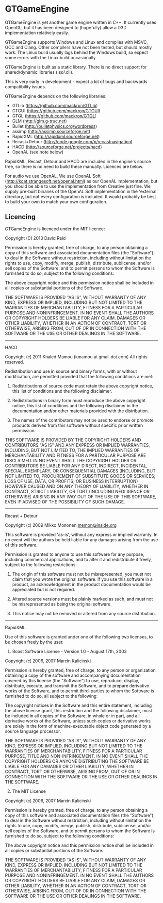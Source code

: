 # GTGameEngine

GTGameEngine is yet another game engine written in C++. It currently uses OpenGL,
but it has been designed to (hopefully) allow a D3D implementation relatively easily.

GTGameEngine supports Windows and Linux and compiles with MSVC, GCC and Clang. Other
compilers have not been tested, but should mostly work. The Linux build usually lags
behind the Windows build, so expect some errors with the Linux build occasionally.

GTGameEngine is built as a static library. There is no direct support for
shared/dynamic libraries (.so/.dll).

This is very early in development - expect a lot of bugs and backwards compatibility
issues.


GTGameEngine depends on the following libraries:

* GTLib (https://github.com/mackron/GTLib)
* GTGUI (https://github.com/mackron/GTGUI)
* GTGL (https://github.com/mackron/GTGL)
* GLM (http://glm.g-truc.net)
* Bullet (http://bulletphysics.org/wordpress)
* assimp (http://assimp.sourceforge.net)
* RapidXML (http://rapidxml.sourceforge.net)
* Recast+Detour (http://code.google.com/p/recastnavigation)
* HACD (http://sourceforge.net/projects/hacd)
* OpenAL (see note below)


RapidXML, Recast, Detour and HACD are included in the engine's source tree, so there
is no need to build these manually. Licences are below.

For audio we use OpenAL. We use OpenAL Soft (http://kcat.strangesoft.net/openal.html)
as our OpenAL implementation, but you should be able to use the implementation from
Creative just fine. We supply pre-built binaries of the OpenAL Soft implementation in
the 'external' directory, but not every configuration is included. It would probably
be best to build your own to match your own configuration.



## Licencing

GTGameEngine is licenced under the MIT licence:

Copyright (C) 2013 David Reid

Permission is hereby granted, free of charge, to any person obtaining a copy
of this software and associated documentation files (the "Software"), to deal
in the Software without restriction, including without limitation the rights
to use, copy, modify, merge, publish, distribute, sublicense, and/or sell
copies of the Software, and to permit persons to whom the Software is
furnished to do so, subject to the following conditions:

The above copyright notice and this permission notice shall be included in
all copies or substantial portions of the Software.

THE SOFTWARE IS PROVIDED "AS IS", WITHOUT WARRANTY OF ANY KIND, EXPRESS OR
IMPLIED, INCLUDING BUT NOT LIMITED TO THE WARRANTIES OF MERCHANTABILITY,
FITNESS FOR A PARTICULAR PURPOSE AND NONINFRINGEMENT. IN NO EVENT SHALL THE
AUTHORS OR COPYRIGHT HOLDERS BE LIABLE FOR ANY CLAIM, DAMAGES OR OTHER
LIABILITY, WHETHER IN AN ACTION OF CONTRACT, TORT OR OTHERWISE, ARISING FROM,
OUT OF OR IN CONNECTION WITH THE SOFTWARE OR THE USE OR OTHER DEALINGS IN
THE SOFTWARE.


-------------------------------------------------------------------------------


HACD


Copyright (c) 2011 Khaled Mamou (kmamou at gmail dot com)
All rights reserved.
 

Redistribution and use in source and binary forms, with or without modification,
are permitted provided that the following conditions are met:

1. Redistributions of source code must retain the above copyright notice, this
   list of conditions and the following disclaimer.

2. Redistributions in binary form must reproduce the above copyright notice,
   this list of conditions and the following disclaimer in the documentation
   and/or other materials provided with the distribution.

3. The names of the contributors may not be used to endorse or promote products
   derived from this software without specific prior written permission.

THIS SOFTWARE IS PROVIDED BY THE COPYRIGHT HOLDERS AND CONTRIBUTORS "AS IS" AND
ANY EXPRESS OR IMPLIED WARRANTIES, INCLUDING, BUT NOT LIMITED TO, THE IMPLIED
WARRANTIES OF MERCHANTABILITY AND FITNESS FOR A PARTICULAR PURPOSE ARE
DISCLAIMED. IN NO EVENT SHALL THE COPYRIGHT HOLDER OR CONTRIBUTORS BE LIABLE FOR
ANY DIRECT, INDIRECT, INCIDENTAL, SPECIAL, EXEMPLARY, OR CONSEQUENTIAL DAMAGES
(INCLUDING, BUT NOT LIMITED TO, PROCUREMENT OF SUBSTITUTE GOODS OR SERVICES; LOSS
OF USE, DATA, OR PROFITS; OR BUSINESS INTERRUPTION) HOWEVER CAUSED AND ON ANY
THEORY OF LIABILITY, WHETHER IN CONTRACT, STRICT LIABILITY, OR TORT (INCLUDING
NEGLIGENCE OR OTHERWISE) ARISING IN ANY WAY OUT OF THE USE OF THIS SOFTWARE, EVEN
IF ADVISED OF THE POSSIBILITY OF SUCH DAMAGE.


-------------------------------------------------------------------------------


Recast + Detour


Copyright (c) 2009 Mikko Mononen memon@inside.org

This software is provided 'as-is', without any express or implied
warranty.  In no event will the authors be held liable for any damages
arising from the use of this software.

Permission is granted to anyone to use this software for any purpose,
including commercial applications, and to alter it and redistribute it
freely, subject to the following restrictions:

1. The origin of this software must not be misrepresented; you must not
   claim that you wrote the original software. If you use this software
   in a product, an acknowledgment in the product documentation would be
   appreciated but is not required.
   
2. Altered source versions must be plainly marked as such, and must not be
   misrepresented as being the original software.
   
3. This notice may not be removed or altered from any source distribution.


-------------------------------------------------------------------------------


RapidXML


Use of this software is granted under one of the following two licenses,
to be chosen freely by the user.

1. Boost Software License - Version 1.0 - August 17th, 2003


Copyright (c) 2006, 2007 Marcin Kalicinski

Permission is hereby granted, free of charge, to any person or organization
obtaining a copy of the software and accompanying documentation covered by
this license (the "Software") to use, reproduce, display, distribute,
execute, and transmit the Software, and to prepare derivative works of the
Software, and to permit third-parties to whom the Software is furnished to
do so, all subject to the following:

The copyright notices in the Software and this entire statement, including
the above license grant, this restriction and the following disclaimer,
must be included in all copies of the Software, in whole or in part, and
all derivative works of the Software, unless such copies or derivative
works are solely in the form of machine-executable object code generated by
a source language processor.

THE SOFTWARE IS PROVIDED "AS IS", WITHOUT WARRANTY OF ANY KIND, EXPRESS OR
IMPLIED, INCLUDING BUT NOT LIMITED TO THE WARRANTIES OF MERCHANTABILITY,
FITNESS FOR A PARTICULAR PURPOSE, TITLE AND NON-INFRINGEMENT. IN NO EVENT
SHALL THE COPYRIGHT HOLDERS OR ANYONE DISTRIBUTING THE SOFTWARE BE LIABLE
FOR ANY DAMAGES OR OTHER LIABILITY, WHETHER IN CONTRACT, TORT OR OTHERWISE,
ARISING FROM, OUT OF OR IN CONNECTION WITH THE SOFTWARE OR THE USE OR OTHER
DEALINGS IN THE SOFTWARE.



2. The MIT License


Copyright (c) 2006, 2007 Marcin Kalicinski

Permission is hereby granted, free of charge, to any person obtaining a copy 
of this software and associated documentation files (the "Software"), to deal 
in the Software without restriction, including without limitation the rights 
to use, copy, modify, merge, publish, distribute, sublicense, and/or sell copies 
of the Software, and to permit persons to whom the Software is furnished to do so, 
subject to the following conditions:

The above copyright notice and this permission notice shall be included in all 
copies or substantial portions of the Software.

THE SOFTWARE IS PROVIDED "AS IS", WITHOUT WARRANTY OF ANY KIND, EXPRESS OR 
IMPLIED, INCLUDING BUT NOT LIMITED TO THE WARRANTIES OF MERCHANTABILITY, 
FITNESS FOR A PARTICULAR PURPOSE AND NONINFRINGEMENT. IN NO EVENT SHALL 
THE AUTHORS OR COPYRIGHT HOLDERS BE LIABLE FOR ANY CLAIM, DAMAGES OR OTHER 
LIABILITY, WHETHER IN AN ACTION OF CONTRACT, TORT OR OTHERWISE, ARISING FROM, 
OUT OF OR IN CONNECTION WITH THE SOFTWARE OR THE USE OR OTHER DEALINGS 
IN THE SOFTWARE.
